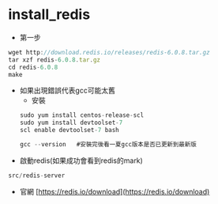 # install_redis  

* 第一步
```js
wget http://download.redis.io/releases/redis-6.0.8.tar.gz
tar xzf redis-6.0.8.tar.gz
cd redis-6.0.8
make
```

* 如果出現錯誤代表gcc可能太舊
  * 安裝
  ```js
  sudo yum install centos-release-scl
  sudo yum install devtoolset-7
  scl enable devtoolset-7 bash
  
  gcc --version   #安裝完後看一夏gcc版本是否已更新到最新版
  ```
* 啟動redis(如果成功會看到redis的mark)

```js
src/redis-server
```

* 官網
[https://redis.io/download](https://redis.io/download)
